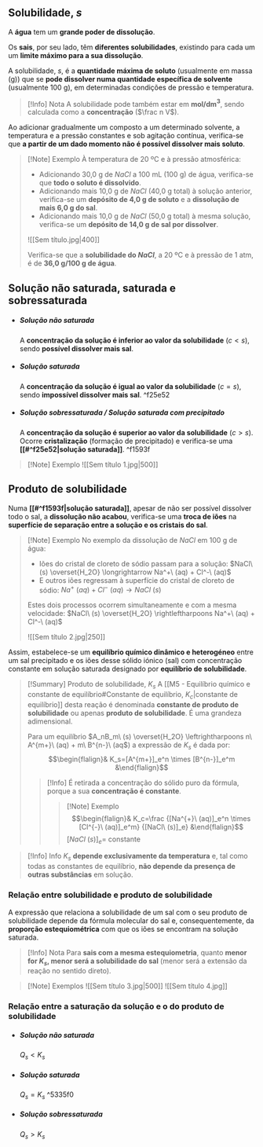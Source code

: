 ## Solubilidade, $s$
A **água** tem um **grande poder de dissolução**.

Os **sais**, por seu lado, têm **diferentes solubilidades**, existindo para cada um um **limite máximo para a sua dissolução**.

A solubilidade, $s$, é a **quantidade máxima de soluto** (usualmente em massa (g)) que se **pode dissolver numa quantidade específica de solvente** (usualmente 100 g), em determinadas condições de pressão e temperatura.
>[!Info] Nota
>A solubilidade pode também estar em **mol/dm$^3$**, sendo calculada como a **concentração** ($\frac n V$).

Ao adicionar gradualmente um composto a um determinado solvente, a temperatura e a pressão constantes e sob agitação contínua, verifica-se que **a partir de um dado momento não é possível dissolver mais soluto**.
>[!Note] Exemplo
>À temperatura de 20 ºC e à pressão atmosférica:
>- Adicionando 30,0 g de $NaCl$ a 100 mL (100 g) de água, verifica-se que **todo o soluto é dissolvido**.
>- Adicionando mais 10,0 g de $NaCl$ (40,0 g total) à solução anterior, verifica-se um **depósito de 4,0 g de soluto** e a **dissolução de mais 6,0 g do sal**.
>- Adicionando mais 10,0 g de $NaCl$ (50,0 g total) à mesma solução, verifica-se um **depósito de 14,0 g de sal por dissolver**.
>
>![[Sem título.jpg|400]]
>
>Verifica-se que a **solubilidade do $NaCl$**, a 20 ºC e à pressão de 1 atm, é de **36,0 g/100 g de água**.

## Solução não saturada, saturada e sobressaturada
- ##### Solução não saturada
	A **concentração da solução é inferior ao valor da solubilidade** ($c<s$), sendo **possível dissolver mais sal**.
- ##### Solução saturada
	A **concentração da solução é igual ao valor da solubilidade** ($c=s$), sendo **impossível dissolver mais sal**. ^f25e52
- ##### Solução sobressaturada / Solução saturada com precipitado
	A **concentração da solução é superior ao valor da solubilidade** ($c>s$).
	Ocorre **cristalização** (formação de precipitado) e verifica-se uma **[[#^f25e52|solução saturada]]**. ^f1593f

>[!Note] Exemplo
>![[Sem título 1.jpg|500]]

## Produto de solubilidade
Numa **[[#^f1593f|solução saturada]]**, apesar de não ser possível dissolver todo o sal, a **dissolução não acabou**, verifica-se uma **troca de iões** na **superfície de separação entre a solução e os cristais do sal**.

>[!Note] Exemplo
>No exemplo da dissolução de $NaCl$ em 100 g de água:
>- Iões do cristal de cloreto de sódio passam para a solução: $NaCl\ (s) \overset{H_2O} \longrightarrow Na^+\ (aq) + Cl^-\ (aq)$
>- E outros iões regressam à superfície do cristal de cloreto de sódio: $Na^+\ (aq) + Cl^-\ (aq) \longrightarrow NaCl\ (s)$
>
>Estes dois processos ocorrem simultaneamente e com a mesma velocidade: $NaCl\ (s) \overset{H_2O} \rightleftharpoons Na^+\ (aq) + Cl^-\ (aq)$
>
>![[Sem título 2.jpg|250]]

Assim, estabelece-se um **equilíbrio químico dinâmico e heterogéneo** entre um sal precipitado e os iões desse sólido iónico (sal) com concentração constante em solução saturada designado por **equilíbrio de solubilidade**.

>[!Summary] Produto de solubilidade, $K_s$
>A [[M5 - Equilíbrio químico e constante de equilíbrio#Constante de equilíbrio, $K_c$|constante de equilíbrio]] desta reação é denominada **constante de produto de solubilidade** ou apenas **produto de solubilidade**.
> É uma grandeza adimensional.
> 
> Para um equilíbrio $A_nB_m\ (s) \overset{H_2O} \leftrightharpoons n\ A^{m+}\ (aq) + m\ B^{n-}\ (aq$) a expressão de $K_s$ é dada por:
>$$\begin{flalign}& K_s=[A^{m+}]_e^n \times [B^{n-}]_e^m &\end{flalign}$$
>
>>[!Info]
>>É retirada a concentração do sólido puro da fórmula, porque a sua **concentração é constante**.
>>>[!Note] Exemplo
>>>$$\begin{flalign}& K_c=\frac {[Na^{+}\ (aq)]_e^n \times [Cl^{-}\ (aq)]_e^m} {[NaCl\ (s)]_e} &\end{flalign}$$
>>$[NaCl\ (s)]_e=$ constante

>[!Info] Info
>$K_s$ **depende exclusivamente da temperatura** e, tal como todas as constantes de equilíbrio, **não depende da presença de outras substâncias** em solução.
### Relação entre solubilidade e produto de solubilidade
A expressão que relaciona a solubilidade de um sal com o seu produto de solubilidade depende da fórmula molecular do sal e, consequentemente, da **proporção estequiométrica** com que os iões se encontram na solução saturada.

>[!Info] Nota
>Para **sais com a mesma estequiometria**, quanto **menor for $K_s$, menor será a solubilidade do sal** (menor será a extensão da reação no sentido direto).

>[!Note] Exemplos
>![[Sem título 3.jpg|500]]
>![[Sem título 4.jpg]]

### Relação entre a saturação da solução e o do produto de solubilidade
- ##### Solução não saturada
	$Q_s<K_s$
- ##### Solução saturada
	$Q_s=K_s$ ^5335f0
- ##### Solução sobressaturada
	$Q_s>K_s$

